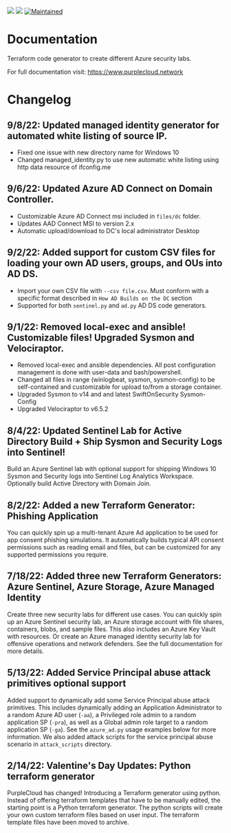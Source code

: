 ![](https://badgen.net/badge/icon/azure?icon=azure&label=platform) ![](https://badgen.net/github/release/iknowjason/PurpleCloud) [![Maintained](https://img.shields.io/badge/maintained-Yes%20as%20of%20September%202022-green.svg)](https://shields.io/)

# Documentation
Terraform code generator to create different Azure security labs.

For full documentation visit:  https://www.purplecloud.network

# Changelog


## 9/8/22:  Updated managed identity generator for automated white listing of source IP.
- Fixed one issue with new directory name for Windows 10
- Changed managed_identity.py to use new automatic white listing using http data resource of ifconfig.me

## 9/6/22:  Updated Azure AD Connect on Domain Controller.
- Customizable Azure AD Connect msi included in ```files/dc``` folder.
- Updates AAD Connect MSI to version 2.x
- Automatic upload/download to DC's local administrator Desktop

## 9/2/22:  Added support for custom CSV files for loading your own AD users, groups, and OUs into AD DS.
- Import your own CSV file with ```--csv file.csv```.  Must conform with a specific format described in ```How AD Builds on the DC``` section
- Supported for both ```sentinel.py``` and ```ad.py``` AD DS code generators.

## 9/1/22:  Removed local-exec and ansible! Customizable files!  Upgraded Sysmon and Velociraptor.
- Removed local-exec and ansible dependencies.  All post configuration management is done with user-data and bash/powershell.
- Changed all files in range (winlogbeat, sysmon, sysmon-config) to be self-contained and customizable for upload to/from a storage container.
- Upgraded Sysmon to v14 and and latest SwiftOnSecurity Sysmon-Config
- Upgraded Velociraptor to v6.5.2

## 8/4/22:  Updated Sentinel Lab for Active Directory Build + Ship Sysmon and Security Logs into Sentinel! 
Build an Azure Sentinel lab with optional support for shipping Windows 10 Sysmon and Security logs into Sentinel Log Analytics Workspace.  Optionally build Active Directory with Domain Join.

## 8/2/22:  Added a new Terraform Generator:  Phishing Application
You can quickly spin up a multi-tenant Azure Ad application to be used for app consent phishing simulations.  It automatically builds typical API consent permissions such as reading email and files, but can be customized for any supported permissions you require.

## 7/18/22:  Added three new Terraform Generators:  Azure Sentinel, Azure Storage, Azure Managed Identity
Create three new security labs for different use cases.  You can quickly spin up an Azure Sentinel security lab, an Azure storage account with file shares, containers, blobs, and sample files.  This also includes an Azure Key Vault with resources.  Or create an Azure managed identity security lab for offensive operations and network defenders.  See the full documentation for more details.

## 5/13/22:  Added Service Principal abuse attack primitives optional support
Added support to dynamically add some Service Principal abuse attack primitives.  This includes dynamically adding an Application Administrator to a random Azure AD user (```-aa```), a Privileged role admin to a random application SP (```-pra```), as well as a Global admin role target to a random application SP (```-ga```).  See the ```azure_ad.py``` usage examples below for more information.  We also added attack scripts for the service principal abuse scenario in ```attack_scripts``` directory.

## 2/14/22:  Valentine's Day Updates:  Python terraform generator
PurpleCloud has changed!  Introducing a Terraform generator using python.  Instead of offering terraform templates that have to be manually edited, the starting point is a Python terraform generator.  The python scripts will create your own custom terraform files based on user input.  The terraform template files have been moved to archive.

